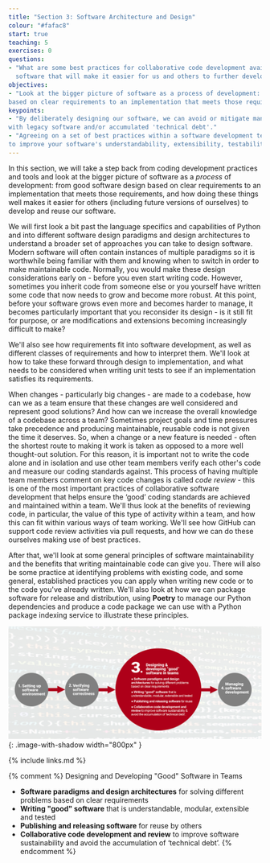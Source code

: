 ```yaml
---
title: "Section 3: Software Architecture and Design"
colour: "#fafac8"
start: true
teaching: 5
exercises: 0
questions:
- "What are some best practices for collaborative code development available to help us design and write 'good'
  software that will make it easier for us and others to further develop and reuse it?"
objectives:
- "Look at the bigger picture of software as a process of development: from 'good' software design 
based on clear requirements to an implementation that meets those requirements."
keypoints:
- "By deliberately designing our software, we can avoid or mitigate many of the common issues encountered when working 
with legacy software and/or accumulated 'technical debt'."
- "Agreeing on a set of best practices within a software development team will help 
to improve your software's understandability, extensibility, testability, reusability and overall sustainability."
---
```

In this section, we will take a step back from coding development practices and tools and look at the bigger picture of software as a *process* of development: from good software design based on clear requirements to an implementation that meets those requirements, and how doing these things well makes it easier for others (including future versions of ourselves) to develop and reuse our software.

We will first look a bit past the language specifics and capabilities of Python and into 
different software design paradigms and design architectures to understand a broader set of approaches 
you can take to design software. Modern software will often contain instances of multiple paradigms so it is 
worthwhile being familiar with them and knowing when to switch in order to make maintainable code. 
Normally, you would make these design considerations early on - before you even start writing code. 
However, sometimes you
inherit code from someone else or you yourself have written some code that now needs to grow and become more robust.
At this point, before your software grows even more and becomes harder to manage,
it becomes particularly important that you reconsider its design - is it still fit for purpose, or are modifications and extensions becoming increasingly difficult to make?

We'll also see how requirements fit into software development,
as well as different classes of requirements and how to interpret them.
We'll look at how to take these forward through design to implementation,
and what needs to be considered when writing unit tests to see if an implementation satisfies its requirements.

When changes - particularly big changes - are made to a codebase, how can we as a team ensure that these changes are well considered and represent good solutions?
And how can we increase the overall knowledge of a codebase across a team?
Sometimes project goals and time pressures take precedence and producing maintainable, reusable code is not given the
time it deserves. So, when a change or a new feature is needed - often the shortest route to making it work is taken
as opposed to a more well thought-out solution. For this reason, it is important not to write the code alone and in
isolation and use other team members verify each other's code and measure our coding standards against.
This process of having multiple team members comment on key code changes is called *code review* -
this is one of the most important practices of collaborative software development that helps ensure
the ‘good’ coding standards are achieved and maintained within a team.
We'll thus look at the benefits of reviewing code,
in particular, the value of this type of activity within a team,
and how this can fit within various ways of team working.
We'll see how GitHub can support code review activities via pull requests,
and how we can do these ourselves making use of best practices.

After that, we'll look at some general principles of software maintainability and the benefits that writing maintainable 
code can give you. There will also be some practice at identifying problems with existing code, and some general, established practices you can apply when writing new code or to the code you've already written.
We'll also look at how we can package software for release and distribution, using **Poetry** to manage our Python dependencies and produce a code package we can use with a Python package indexing service to illustrate these principles.

![Software design and architecture](../fig/section3-overview.png){: .image-with-shadow width="800px" }

{% include links.md %}
                            

{% comment %}
Designing and Developing "Good" Software in Teams
- **Software paradigms and design architectures** for solving different problems based on clear requirements
- **Writing "good" software** that is understandable, modular, extensible and tested
- **Publishing and releasing software** for reuse by others
- **Collaborative code development and review** to improve software sustainability and avoid the accumulation of ‘technical debt’.
{% endcomment %}
